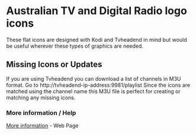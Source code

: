 # Australian TV and Digital Radio logo icons

These flat icons are designed with Kodi and Tvheadend in mind but would be useful wherever these types of graphics are needed.

## Missing Icons or Updates

If you are using Tvheadend you can download a list of channels in M3U format. Go to http://tvheadend-ip-address:9981/playlist Since the icons are matched using the channel name this M3U file is perfect for creating or matching any missing icons.

### More information / Help

[More information](https://pureservices.com.au/our-work/australian-tv-logos-icons-tvheadend-kodi/) - Web Page

